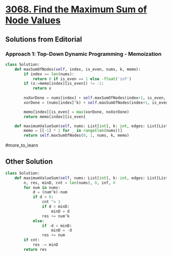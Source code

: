 # [3068. Find the Maximum Sum of Node Values](https://leetcode.com/problems/find-the-maximum-sum-of-node-values/description/?envType=daily-question&envId=2024-05-19)

## Solutions from Editorial

### Approach 1: Top-Down Dynamic Programming - Memoization

```python
class Solution:
    def maxSumOfNodes(self, index, is_even, nums, k, memo):
        if index == len(nums):
            return 0 if is_even == 1 else -float('inf')
        if (x:=memo[index][is_even]) != -1:
            return x
        
        noXorDone = nums[index] + self.maxSumOfNodes(index+1, is_even, nums, k, memo)
        xorDone = (nums[index]^k) + self.maxSumOfNodes(index+1, is_even^1, nums, k, memo)

        memo[index][is_even] = max(xorDone, noXorDone)
        return memo[index][is_even]

    def maximumValueSum(self, nums: List[int], k: int, edges: List[List[int]]) -> int:
        memo = [[-1] * 2 for _ in range(len(nums))]        
        return self.maxSumOfNodes(0, 1, nums, k, memo)
```

#more_to_learn 

## Other Solution

```python
class Solution:
    def maximumValueSum(self, nums: List[int], k: int, edges: List[List[int]]) -> int:
        n, res, minD, cnt = len(nums), 0, inf, 0
        for num in nums:
            d = (num^k)-num
            if d > 0:
                cnt ^= 1
                if d < minD:
                    minD = d
                res += num^k
            else:
                if -d < minD:
                    minD = -d
                res += num
        if cnt:
            res -= minD
        return res
```
